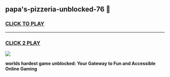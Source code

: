 
## papa's-pizzeria-unblocked-76 👋
<h3>
<a href="https://premium.freeplayer.one?title=papa's-pizzeria-unblocked-76&ref=14F">CLICK TO PLAY</a></h3>
<hr>

<h3>
<a href="https://premium.freeplayer.one?title=papa's-pizzeria-unblocked-76&ref=14F">CLICK 2 PLAY</a>
  
</h3>

<a href="https://premium.freeplayer.one?title=papa's-pizzeria-unblocked-76&ref=12F/"><img src="https://clearcache.store/games.png"></a>


**worlds hardest game unblocked: Your Gateway to Fun and Accessible Online Gaming**
